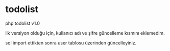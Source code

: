 # todolist
php todolist v1.0

ilk versiyon olduğu için, kullanıcı adı ve şifre güncelleme kısmını eklemedim.

sql import ettikten sonra user tablosu üzerinden güncelleyiniz.
